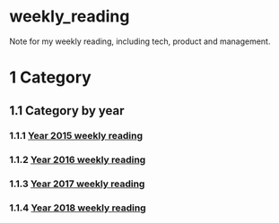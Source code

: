 # weekly_reading
Note for my weekly reading, including tech, product and management.

# 1 Category

## 1.1 Category by year
### 1.1.1 [Year 2015 weekly reading](https://github.com/ybdesire/weekly/tree/master/2015)
### 1.1.2 [Year 2016 weekly reading](https://github.com/ybdesire/weekly/tree/master/2016)
### 1.1.3 [Year 2017 weekly reading](https://github.com/ybdesire/weekly/tree/master/2017)
### 1.1.4 [Year 2018 weekly reading](https://github.com/ybdesire/weekly/tree/master/2018)



